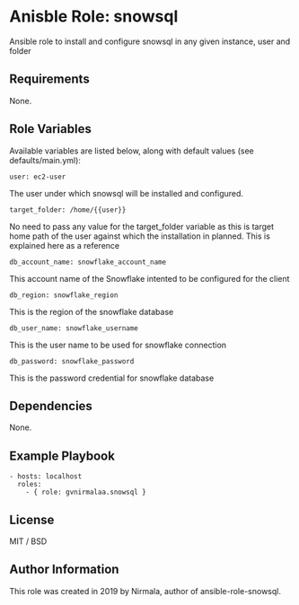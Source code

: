 # Anisble Role: snowsql
Ansible role to install and configure snowsql in any given instance, user and folder

## Requirements
None.

## Role Variables

Available variables are listed below, along with default values (see defaults/main.yml):
    
    user: ec2-user
The user under which snowsql will be installed and configured.

    target_folder: /home/{{user}}
No need to pass any value for the target_folder variable as this is target home path of the user against which the installation in planned. This is explained here as a reference

    db_account_name: snowflake_account_name 
This account name of the Snowflake intented to be configured for the client

    db_region: snowflake_region
This is the region of the snowflake database

    db_user_name: snowflake_username
This is the user name to be used for snowflake connection

    db_password: snowflake_password
This is the password credential for snowflake database

## Dependencies
None.

## Example Playbook

    - hosts: localhost
      roles:
        - { role: gvnirmalaa.snowsql }

## License
MIT / BSD

## Author Information
This role was created in 2019 by Nirmala, author of ansible-role-snowsql.
